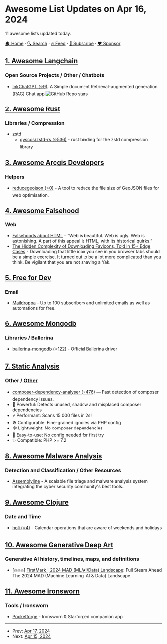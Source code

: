 # Awesome List Updates on Apr 16, 2024

11 awesome lists updated today.

[🏠 Home](/README.md) · [🔍 Search](https://www.trackawesomelist.com/search/) · [🔥 Feed](https://www.trackawesomelist.com/rss.xml) · [📮 Subscribe](https://trackawesomelist.us17.list-manage.com/subscribe?u=d2f0117aa829c83a63ec63c2f&id=36a103854c) · [❤️  Sponsor](https://github.com/sponsors/theowenyoung)



## [1. Awesome Langchain](/content/kyrolabs/awesome-langchain/README.md)

### Open Source Projects / Other / Chatbots

*   [InkChatGPT (⭐9)](https://github.com/vinhnx/InkChatGPT): A Simple document Retrieval-augmented generation (RAG) Chat app ![GitHub Repo stars](https://img.shields.io/github/stars/vinhnx/InkChatGPT?style=social)

## [2. Awesome Rust](/content/rust-unofficial/awesome-rust/README.md)

### Libraries / Compression

*   zstd
    *   [gyscos/zstd-rs (⭐536)](https://github.com/gyscos/zstd-rs) - rust binding for the zstd compression library

## [3. Awesome Arcgis Developers](/content/Esri/awesome-arcgis-developers/README.md)

### Helpers

*   [reducegeojson (⭐0)](https://github.com/radical-data/reducegeojson) - A tool to reduce the file size of GeoJSON files for web optimisation.

## [4. Awesome Falsehood](/content/kdeldycke/awesome-falsehood/README.md)

### Web

*   [Falsehoods about HTML](https://www.aartaka.me.eu.org/falsehoods-html) - “Web is beautiful. Web is ugly. Web is astonishing. A part of this appeal is HTML, with its historical quirks.”
*   [The Hidden Complexity of Downloading Favicons, Told in 15+ Edge Cases](https://web.archive.org/web/20230604033340/https://www.simplecto.com/complexity-downloading-favicons-told-in-15-plus-edge-cases/) - Downloading that little icon you see in you browser tabs should be a simple exercise. It turned out to be a lot more complicated than you think. Be vigilant that you are not shaving a Yak.

## [5. Free for Dev](/content/ripienaar/free-for-dev/README.md)

### Email

*   [Maildroppa](https://maildroppa.com) - Up to 100 subscribers and unlimited emails as well as automations for free.

## [6. Awesome Mongodb](/content/ramnes/awesome-mongodb/README.md)

### Libraries / Ballerina

*   [ballerina-mongodb (⭐122)](https://github.com/ballerina-platform/module-ballerinax-mongodb) - Official Ballerina driver

## [7. Static Analysis](/content/analysis-tools-dev/static-analysis/README.md)

### Other / [Other](#other-1)

*   [composer-dependency-analyser (⭐476)](https://github.com/shipmonk-rnd/composer-dependency-analyser) — Fast detection of composer dependency issues.
*   💪 Powerful: Detects unused, shadow and misplaced composer dependencies
*   ⚡ Performant: Scans 15 000 files in 2s!
*   ⚙️ Configurable: Fine-grained ignores via PHP config
*   🕸️ Lightweight: No composer dependencies
*   🍰 Easy-to-use: No config needed for first try
*   ✨ Compatible: PHP >= 7.2

## [8. Awesome Malware Analysis](/content/rshipp/awesome-malware-analysis/README.md)

### Detection and Classification / Other Resources

*   [Assemblyline](https://cybercentrecanada.github.io/assemblyline4_docs/) - A scalable file triage and malware analysis system integrating the cyber security community's best tools..

## [9. Awesome Clojure](/content/razum2um/awesome-clojure/README.md)

### Date and Time

*   [holi (⭐4)](https://github.com/luciolucio/holi) - Calendar operations that are aware of weekends and holidays

## [10. Awesome Generative Deep Art](/content/filipecalegario/awesome-generative-deep-art/README.md)

### Generative AI history, timelines, maps, and definitions

*   \[🔥🔥🔥] [FirstMark | 2024 MAD (ML/AI/Data) Landscape](https://mad.firstmark.com/): Full Steam Ahead The 2024 MAD (Machine Learning, AI & Data) Landscape

## [11. Awesome Ironsworn](/content/Billiam/awesome-ironsworn/README.md)

### Tools / Ironsworn

*   [Pocketforge](https://rockpaperstory.com/pocketforge) - Ironsworn & Starforged companion app

---

- Prev: [Apr 17, 2024](/content/2024/04/17/README.md)
- Next: [Apr 15, 2024](/content/2024/04/15/README.md)